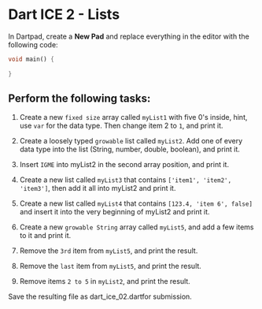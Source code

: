 # Dart ICE 2 - Lists

In Dartpad, create a __New Pad__ and replace everything in the editor with the following code:

```dart
void main() {
    
}
```

## Perform the following tasks: ##

1. Create a new `fixed size` array called `myList1` with five 0's inside, hint, use `var` for the data type. Then change item 2 to `1`, and print it.

1. Create a loosely typed `growable` list called `myList2`. Add one of every data type into the list (String, number, double, boolean), and print it.

1. Insert `IGME` into myList2 in the second array position, and print it.

1. Create a new list called `myList3` that contains `['item1', 'item2', 'item3']`, then add it all into myList2 and print it.

1. Create a new list called `myList4` that contains `[123.4, 'item 6', false]` and insert it into the very beginning of myList2 and print it.

1. Create a new `growable String` array called `myList5`, and add a few items to it and print it.

1. Remove the `3rd` item from `myList5`, and print the result.

1. Remove the `last` item from `myList5`, and print the result.

1. Remove items `2 to 5` in `myList2`, and print the result.

Save the resulting file as dart_ice_02.dartfor submission.